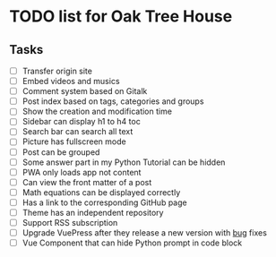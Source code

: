 # TODO list for Oak Tree House

## Tasks

- [ ] Transfer origin site
- [ ] Embed videos and musics
- [ ] Comment system based on Gitalk
- [ ] Post index based on tags, categories and groups
- [ ] Show the creation and modification time
- [ ] Sidebar can display h1 to h4 toc
- [ ] Search bar can search all text
- [ ] Picture has fullscreen mode
- [ ] Post can be grouped
- [ ] Some answer part in my Python Tutorial can be hidden
- [ ] PWA only loads app not content
- [ ] Can view the front matter of a post
- [ ] Math equations can be displayed correctly
- [ ] Has a link to the corresponding GitHub page
- [ ] Theme has an independent repository
- [ ] Support RSS subscription
- [ ] Upgrade VuePress after they release a new version with [bug](https://github.com/vuejs/vuepress/issues/1950) fixes
- [ ] Vue Component that can hide Python prompt in code block
